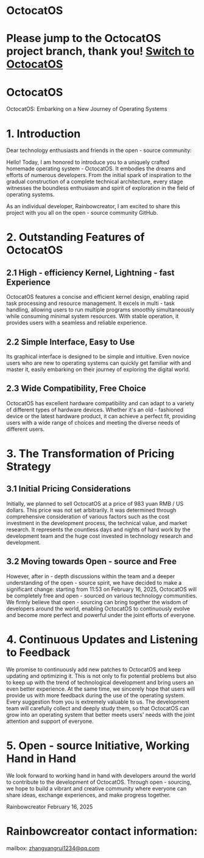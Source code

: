 # OctocatOS
# Please jump to the OctocatOS project branch, thank you! [Switch to OctocatOS](https://github.com/Rainbowcreator/OctocatOS/tree/OctocatOS)
# OctocatOS
OctocatOS: Embarking on a New Journey of Operating Systems
 
# 1. Introduction
 
Dear technology enthusiasts and friends in the open - source community:
 
Hello! Today, I am honored to introduce you to a uniquely crafted homemade operating system - OctocatOS. It embodies the dreams and efforts of numerous developers. From the initial spark of inspiration to the gradual construction of a complete technical architecture, every stage witnesses the boundless enthusiasm and spirit of exploration in the field of operating systems.
 
As an individual developer, Rainbowcreator, I am excited to share this project with you all on the open - source community GitHub.
 
# 2. Outstanding Features of OctocatOS
 

## 2.1 High - efficiency Kernel, Lightning - fast Experience
 
OctocatOS features a concise and efficient kernel design, enabling rapid task processing and resource management. It excels in multi - task handling, allowing users to run multiple programs smoothly simultaneously while consuming minimal system resources. With stable operation, it provides users with a seamless and reliable experience.
 
## 2.2 Simple Interface, Easy to Use
 
Its graphical interface is designed to be simple and intuitive. Even novice users who are new to operating systems can quickly get familiar with and master it, easily embarking on their journey of exploring the digital world.
 
## 2.3 Wide Compatibility, Free Choice
 
OctocatOS has excellent hardware compatibility and can adapt to a variety of different types of hardware devices. Whether it's an old - fashioned device or the latest hardware product, it can achieve a perfect fit, providing users with a wide range of choices and meeting the diverse needs of different users.
 
# 3. The Transformation of Pricing Strategy
 
## 3.1 Initial Pricing Considerations
 
Initially, we planned to sell OctocatOS at a price of 983 yuan RMB / US dollars. This price was not set arbitrarily. It was determined through comprehensive consideration of various factors such as the cost investment in the development process, the technical value, and market research. It represents the countless days and nights of hard work by the development team and the huge cost invested in technology research and development.
 
## 3.2 Moving towards Open - source and Free
 
However, after in - depth discussions within the team and a deeper understanding of the open - source spirit, we have decided to make a significant change: starting from 11:53 on February 16, 2025, OctocatOS will be completely free and open - sourced on various technology communities. We firmly believe that open - sourcing can bring together the wisdom of developers around the world, enabling OctocatOS to continuously evolve and become more perfect and powerful under the joint efforts of everyone.
 
# 4. Continuous Updates and Listening to Feedback
 
We promise to continuously add new patches to OctocatOS and keep updating and optimizing it. This is not only to fix potential problems but also to keep up with the trend of technological development and bring users an even better experience. At the same time, we sincerely hope that users will provide us with more feedback during the use of the operating system. Every suggestion from you is extremely valuable to us. The development team will carefully collect and deeply study them, so that OctocatOS can grow into an operating system that better meets users' needs with the joint attention and support of everyone.
 
# 5. Open - source Initiative, Working Hand in Hand
 
We look forward to working hand in hand with developers around the world to contribute to the development of OctocatOS. Through open - sourcing, we hope to build a vibrant and creative community where everyone can share ideas, exchange experiences, and make progress together.
 
Rainbowcreator
February 16, 2025
# Rainbowcreator contact information:
mailbox: zhangyangrui1234@qq.com
